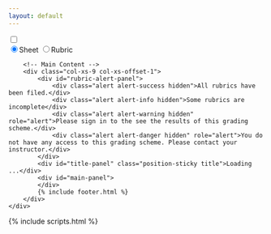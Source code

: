 ```yaml
---
layout: default
---
```


<nav class="navbar navbar-default navbar-fixed-top sub-nav">
    <div class="container">
              <div class="col-xs-2 btn-group sub-btn-group"> 
                <label id="releaseToggle" class="switch invisible"><input type="checkbox" class="disabled" id="togBtn"><div class="slider round"></div></label>
              </div>
              <div class="col-xs-8 col-xs-offset-1 btn-group view sub-btn-group invisible" id="viewToggle" data-toggle="buttons">
                  <label class="btn btn-default active">
                      <input type="radio" name="options" value="sheetView" autocomplete="off" checked>Sheet
                  </label>
                  <label class="btn btn-default">
                      <input type="radio" name="options" value="compareView" autocomplete="off">Rubric
                  </label>
              </div>
      </div>
</nav>

<div class="container">
    <div id="content-container" class="row">
        <!-- Nav Bar -->
        <nav class="col-xs-2 bs-docs-sidebar">
            <ul id="sidebar" class="nav nav-stacked fixed col-xs-2">
                <!--li class="active"><a href="#sheet1">John doe</a>
                    <ul class="nav nav-stacked">
                        <li class="active"><a href="#sheet1-rubric0">First rubric</a></li>
                        <li><a href="#sheet1-rubric1">Second rubric</a></li>
                    </ul>
                </li>
                <li><a href="">Jane doe</a></li-->
            </ul>
        </nav>

        <!-- Main Content -->
        <div class="col-xs-9 col-xs-offset-1">
            <div id="rubric-alert-panel">
                <div class="alert alert-success hidden">All rubrics have been filed.</div>
                <div class="alert alert-info hidden">Some rubrics are incomplete</div>
                <div class="alert alert-warning hidden" role="alert">Please sign in to the see the results of this grading scheme.</div>
                <div class="alert alert-danger hidden" role="alert">You do not have any access to this grading scheme. Please contact your instructor.</div>
            </div>
            <div id="title-panel" class="position-sticky title">Loading ...</div>
            <div id="main-panel">
            </div>
            {% include footer.html %}
        </div>
    </div>
</div> <!-- /container -->

{% include scripts.html %}
<script src="{{site.baseurl}}/static/js/rubric-templates.js"></script>
<script src="{{site.baseurl}}/static/js/rubric-ui.js"></script>